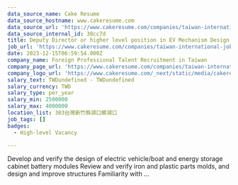```yaml
---
data_source_name: Cake Resume
data_source_hostname: www.cakeresume.com
data_source_url: 'https://www.cakeresume.com/companies/taiwan-international-jobs/jobs'
data_source_internal_id: 30cc7d
title: Deputy Director or higher level position in EV Mechanism Design
job_url: 'https://www.cakeresume.com/companies/taiwan-international-jobs/jobs/30cc7d'
date: 2023-12-15T06:59:54.000Z
company_name: Foreign Professional Talent Recruitment in Taiwan
company_page_url: 'https://www.cakeresume.com/companies/taiwan-international-jobs'
company_logo_url: 'https://www.cakeresume.com/_next/static/media/cakeresume.e1c03867.svg'
salary_text: TWDundefined - TWDundefined
salary_currency: TWD
salary_type: per_year
salary_min: 2500000
salary_max: 4000000
location_list: 303台灣新竹縣湖口鄉湖口
job_tags: []
badges:
  - High-level Vacancy

---
```


Develop and verify the design of electric vehicle/boat and energy storage cabinet battery modules Review and verify iron and plastic parts molds, and design and improve structures Familiarity with ...